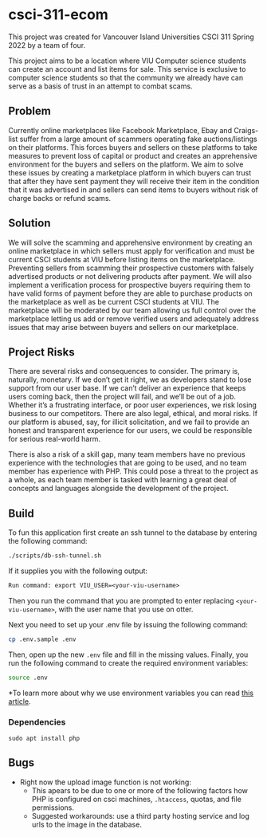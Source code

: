 # csci-311-ecom

This project was created for Vancouver Island Universities CSCI 311 Spring 2022 by a team of four.

This project aims to be a location where VIU Computer science students can
create an account and list items for sale. This service is exclusive to computer
science students so that the community we already have can serve as a basis of
trust in an attempt to combat scams.

## Problem

Currently online marketplaces like Facebook Marketplace, Ebay and Craigs-list
suffer from a large amount of scammers operating fake auctions/listings on their
platforms. This forces buyers and sellers on these platforms to take measures to
prevent loss of capital or product and creates an apprehensive environment for
the buyers and sellers on the platform. We aim to solve these issues by creating
a marketplace platform in which buyers can trust that after they have sent
payment they will receive their item in the condition that it was advertised in
and sellers can send items to buyers without risk of charge backs or refund
scams.

## Solution
We will solve the scamming and apprehensive environment by creating an online
marketplace in which sellers must apply for verification and must be current
CSCI students at VIU before listing items on the marketplace. Preventing sellers
from scamming their prospective customers with falsely advertised products or
not delivering products after payment. We will also implement a verification
process for prospective buyers requiring them to have valid forms of payment
before they are able to purchase products on the marketplace as well as be
current CSCI students at VIU. The marketplace will be moderated by our team
allowing us full control over the marketplace letting us add or remove verified
users and adequately address issues that may arise between buyers and sellers on
our marketplace.

## Project Risks

There are several risks and consequences to consider. The primary is, naturally,
monetary. If we don’t get it right, we as developers stand to lose support from
our user base. If we can’t deliver an experience that keeps users coming back,
then the project will fail, and we’ll be out of a job. Whether it’s a
frustrating interface, or poor user experiences, we risk losing business to our
competitors. There are also legal, ethical, and moral risks. If our platform is
abused, say, for illicit solicitation, and we fail to provide an honest and
transparent experience for our users, we could be responsible for serious
real-world harm. 

There is also a risk of a skill gap, many team members have no previous
experience with the technologies that are going to be used, and no team member
has experience with PHP. This could pose a threat to the project as a whole, as
each team member is tasked with learning a great deal of concepts and languages
alongside the development of the project.

## Build

To fun this application first create an ssh tunnel to the database by entering
the following command:

```bash
./scripts/db-ssh-tunnel.sh
```

If it supplies you with the following output:

```txt
Run command: export VIU_USER=<your-viu-username>
```

Then you run the command that you are prompted to enter replacing
`<your-viu-username>`, with the user name that you use on otter.

Next you need to set up your .env file by issuing the following command:

```bash
cp .env.sample .env
```

Then, open up the new `.env` file and fill in the missing values. Finally, you
run the following command to create the required environment variables:

```bash
source .env
```

*To learn more about why we use environment variables you can read 
[this article](https://hyperlane.co/blog/the-benefits-of-environment-variables-and-how-to-use-them).

### Dependencies

```
sudo apt install php
```

## Bugs
- Right now the upload image function is not working:
    - This apears to be due to one or more of the following factors how PHP is configured on csci machines, `.htaccess`, quotas, and file permissions.
    - Suggested workarounds: use a third party hosting service and log urls to the image in the database.
